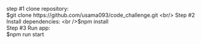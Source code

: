 step #1 clone repository: <br/>
$git clone https://github.com/usama093/code_challenge.git <br/>
Step #2 Install dependencies: <br />$npm install <br />
Step #3 Run app: <br/>
\$npm run start <br />
